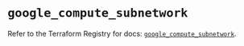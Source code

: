 # `google_compute_subnetwork`

Refer to the Terraform Registry for docs: [`google_compute_subnetwork`](https://registry.terraform.io/providers/hashicorp/google/6.36.0/docs/resources/compute_subnetwork).
